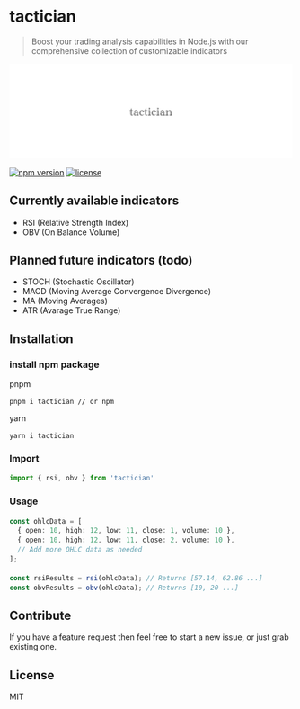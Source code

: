 # tactician

> Boost your trading analysis capabilities in Node.js with our comprehensive collection of customizable indicators

<div align="left">
  <img width="750" heigth="250" src="/static/logo-tactician.jpeg" alt="tactician logo">
</div>

[![npm version](https://badge.fury.io/js/tactician.svg)](https://badge.fury.io/js/tactician)
[![license](https://img.shields.io/github/license/mashape/apistatus.svg)](https://github.com/bartdominiak/tactician/blob/master/LICENSE.md)

## Currently available indicators
- RSI (Relative Strength Index)
- OBV (On Balance Volume)

## Planned future indicators (todo)
- STOCH (Stochastic Oscillator)
- MACD (Moving Average Convergence Divergence)
- MA (Moving Averages)
- ATR (Avarage True Range)

## Installation

### install npm package

pnpm
```node
pnpm i tactician // or npm
```

yarn
```node
yarn i tactician
```

### Import
```typescript
import { rsi, obv } from 'tactician'
```

### Usage
```typescript
const ohlcData = [
  { open: 10, high: 12, low: 11, close: 1, volume: 10 },
  { open: 10, high: 12, low: 11, close: 2, volume: 10 },
  // Add more OHLC data as needed
];

const rsiResults = rsi(ohlcData); // Returns [57.14, 62.86 ...]
const obvResults = obv(ohlcData); // Returns [10, 20 ...]
```

## Contribute

If you have a feature request then feel free to start a new issue, or just grab existing one.

## License

MIT
